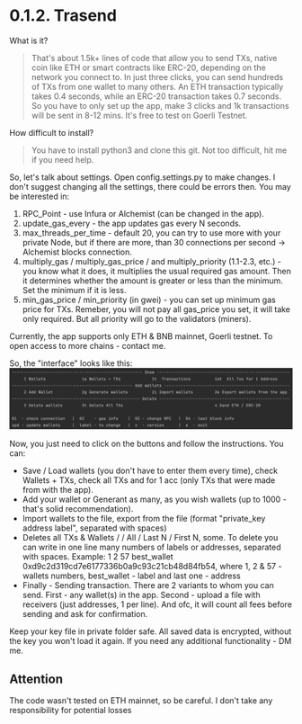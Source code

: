 # 0.1.2. Trasend
What is it?
> That's about 1.5k+ lines of code that allow you to send TXs, native coin like ETH or smart contracts like ERC-20, depending on the network you connect to. In just three clicks, you can send hundreds of TXs from one wallet to many others. An ETH transaction typically takes 0.4 seconds, while an ERC-20 transaction takes 0.7 seconds. So you have to only set up the app, make 3 clicks and 1k transactions will be sent in 8-12 mins. It's free to test on Goerli Testnet.

How difficult to install?

> You have to install python3 and clone this git. Not too difficult, hit me if you need help.

So, let's talk about settings. Open config.settings.py to make changes. I don't suggest changing all the settings, there could be errors then. You may be interested in:
1. RPC_Point - use Infura or Alchemist (can be changed in the app).
2. update_gas_every - the app updates gas every N seconds.
3. max_threads_per_time - default 20, you can try to use more with your private Node, but if there are more, than 30 connections per second -> Alchemist blocks connection.
4. multiply_gas / multiply_gas_price / and multiply_priority (1.1-2.3, etc.) - you know what it does, it multiplies the usual required gas amount. Then it determines whether the amount is greater or less than the minimum. Set the minimum if it is less.
5. min_gas_price / min_priority (in gwei) - you can set up minimum gas price for TXs. Remeber, you will not pay all gas_price you set, it will take only required. But all priority will go to the validators (miners).

Currently, the app supports only ETH & BNB mainnet, Goerli testnet. To open access to more chains - contact me.

So, the "interface" looks like this:
![Interface](/img/menu.png "Interface")

Now, you just need to click on the buttons and follow the instructions. You can:
- Save / Load wallets (you don't have to enter them every time), check Wallets + TXs, check all TXs and for 1 acc (only TXs that were made from with the app).
- Add your wallet or Generant as many, as you wish wallets (up to 1000 - that's solid recommendation).
- Import wallets to the file, export from the file (format "private_key address label", separated with spaces)
- Deletes all TXs & Wallets / / All / Last N / First N, some. To delete you can write in one line many numbers of labels or addresses, separated with spaces.
Example: 1 2 57 best_wallet 0xd9c2d319cd7e6177336b0a9c93c21cb48d84fb54, where 1, 2 & 57 - wallets numbers, best_wallet - label and last one - address
- Finally - Sending transaction. There are 2 variants to whom you can send. First - any wallet(s) in the app. Second - upload a file with receivers (just addresses, 1 per line). And ofc, it will count all fees before sending and ask for confirmation.

Keep your key file in private folder safe. All saved data is encrypted, without the key you won't load it again.
If you need any additional functionality - DM me.

## Attention
The code wasn't tested on ETH mainnet, so be careful.
I don't take any responsibility for potential losses